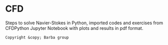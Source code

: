 # CFD
Steps to solve Navier-Stokes in Python, imported codes and exercises from CFDPython Jupyter Notebook with plots and results in pdf format.


```Copyright &copy; Barba group```
